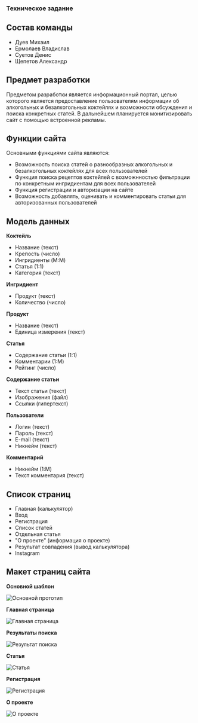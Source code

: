﻿### Техническое задание

## Состав команды

* Дуев Михаил
* Ермолаев Владислав
* Суетов Денис
* Щепетов Александр


## Предмет разработки
Предметом разработки является информационный портал, целью которого является предоставление пользователям информации об алкогольных и безалкогольных коктейлях и возможности обсуждения и поиска конкретных статей.
В дальнейшем планируется монитизировать сайт с помощью встроенной рекламы.


## Функции сайта
Основными функциями сайта являются:

* Возможность поиска статей о разнообразных алкогольных и безалкогольных коктейлях для всех пользователей
* Функция поиска рецептов коктейлей с возможнностью фильтрации по конкретным ингридиентам для всех пользователей
* Функция регистрации и авторизации на сайте
* Возможность добавлять, оценивать и комментировать статьи для авторизованных пользователей

## Модель данных

**Коктейль**

* Название (текст)
* Крепость (число)
* Ингридиенты (M:M)
* Статья (1:1)
* Категория (текст)

**Ингридиент**

* Продукт (текст)
* Количество (число)

**Продукт**

* Название (текст)
* Единица измерения (текст)

**Статья**

* Содержание статьи (1:1)
* Комментарии (1:M)
* Рейтинг (число)

**Содержание статьи**

* Текст статьи (текст)
* Изображения (файл)
* Ссылки (гипертекст)

**Пользователи**

* Логин (текст)
* Пароль (текст)
* E-mail (текст)
* Никнейм (текст)

**Комментарий**

* Никнейм (1:M)
* Текст комментария (текст)

## Список страниц

* Главная (калькулятор)
* Вход
* Регистрация
* Список статей
* Отдельная статья
* "О проекте" (информация о проекте)
* Результат совпадения (вывод калькулятора)
* Instagram

## Макет страниц сайта

**Основной шаблон**

![Основной прототип](template.jpg)

**Главная страница**

![Главная страница](main.JPG)

**Результаты поиска**

![Результат поиска](result.jpg)

**Статья**

![Статья](article.jpg)

**Регистрация**

![Регистрация](registration.JPG)

**О проекте**

![О проекте](about.jpg)